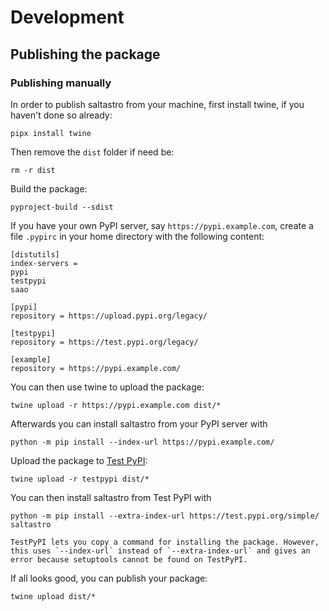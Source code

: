 # Development

## Publishing the package

### Publishing manually

In order to publish saltastro from your machine, first install twine, if you haven't done so already:

```shell
pipx install twine
```

Then remove the `dist` folder if need be:

```shell
rm -r dist
```

Build the package:

```shell
pyproject-build --sdist
```

If you have your own PyPI server, say `https://pypi.example.com`, create a file `.pypirc` in your home directory with the following content:

```
[distutils]
index-servers =
pypi
testpypi
saao

[pypi]
repository = https://upload.pypi.org/legacy/

[testpypi]
repository = https://test.pypi.org/legacy/

[example]
repository = https://pypi.example.com/
```

You can then use twine to upload the package:

```shell
twine upload -r https://pypi.example.com dist/*
```

Afterwards you can install saltastro from your PyPI server with

```shell
python -m pip install --index-url https://pypi.example.com/
```

Upload the package to [Test PyPI](https://packaging.python.org/guides/using-testpypi/):

```shell
twine upload -r testpypi dist/*
```

You can then install saltastro from Test PyPI with

```shell
python -m pip install --extra-index-url https://test.pypi.org/simple/ saltastro
```

```{warning}
TestPyPI lets you copy a command for installing the package. However, this uses `--index-url` instead of `--extra-index-url` and gives an error because setuptools cannot be found on TestPyPI.
```

If all looks good, you can publish your package:

```shell
twine upload dist/*
```
